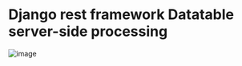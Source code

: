 # Django rest framework Datatable server-side processing
![image](http://g.recordit.co/jSFCvfPZ7w.gif)
